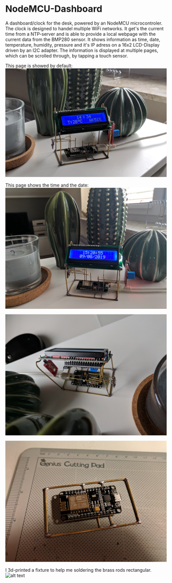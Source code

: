 # NodeMCU-Dashboard
A dashboard/clock for the desk, powered by an NodeMCU microcontroler.
The clock is designed to handel multiple WiFi networks. It get's the current time from a NTP-server and is able to provide a local webpage with the current data from the BMP280 sensor. It shows information as time, date, temperature, humidity, pressure and it's IP adress on a 16x2 LCD-Display driven by an I2C adapter. The information is displayed at multiple pages, which can be scrolled through, by tapping a touch sensor. 

This page is showed by default:
![alt text](images/startpage.jpg)

This page shows the time and the date:
![alt text](images/timepage.jpg)

![alt text](images/top.jpg)

![alt text](images/not_finished.jpg)

I 3d-printed a fixture to help me soldering the brass rods rectangular.
![alt text](images/soldering.jpg)



